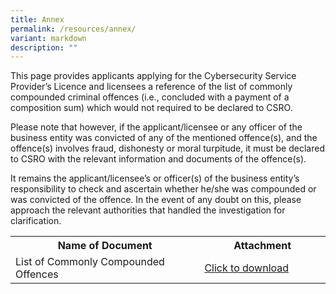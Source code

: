 ```yaml
---
title: Annex
permalink: /resources/annex/
variant: markdown
description: ""
---
```

<p>This page provides applicants applying for the Cybersecurity Service Provider’s Licence and licensees a reference of the list of commonly compounded criminal offences (i.e., concluded with a payment of a composition sum) which would not required to be declared to CSRO.  </p>

Please note that however, if the applicant/licensee or any officer of the business entity was convicted of any of the mentioned offence(s), and the offence(s) involves fraud, dishonesty or moral turpitude, it must be declared to CSRO with the relevant information and documents of the offence(s).  

It remains the applicant/licensee’s or officer(s) of the business entity’s responsibility to check and ascertain whether he/she was compounded or was convicted of the offence. In the event of any doubt on this, please approach the relevant authorities that handled the investigation for clarification.

<table>
<tbody><tr>
	<th width="60%"><b>Name of Document</b></th>
	<th width="40%"><b>Attachment</b></th>
</tr>
<tr>
	<td>List of Commonly Compounded Offences</td>
	<td>
		<a href="/files/annex/List_of_commonly_compounded_offences.pdf" download="">Click to download</a></td>
</tr>
</tbody>
</table>
